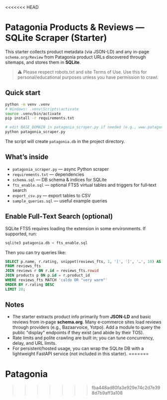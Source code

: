 <<<<<<< HEAD
# Patagonia Products & Reviews — SQLite Scraper (Starter)

This starter collects product metadata (via JSON-LD) and any in-page `schema.org/Review` from Patagonia product URLs discovered through sitemaps, and stores them in **SQLite**.

> ⚠️ Please respect robots.txt and site Terms of Use. Use this for personal/educational purposes unless you have permission to crawl.

## Quick start

```bash
python -m venv .venv
# Windows: .venv\Scripts\activate
source .venv/bin/activate
pip install -r requirements.txt

# edit BASE_DOMAIN in patagonia_scraper.py if needed (e.g., www.patagonia.com, eu.patagonia.com, etc.)
python patagonia_scraper.py
```

The script will create `patagonia.db` in the project directory.

## What’s inside

- `patagonia_scraper.py` — async Python scraper
- `requirements.txt` — dependencies
- `schema.sql` — DB schema & indices for SQLite
- `fts_enable.sql` — optional FTS5 virtual tables and triggers for full‑text search
- `export_csv.py` — export tables to CSV
- `sample_queries.sql` — useful example queries

## Enable Full‑Text Search (optional)

SQLite FTS5 requires loading the extension in some environments. If supported, run:

```bash
sqlite3 patagonia.db < fts_enable.sql
```

Then you can try queries like:

```sql
SELECT p.name, r.rating, snippet(reviews_fts, 1, '[', ']', '…', 10) AS snip
FROM reviews_fts
JOIN reviews r ON r.id = reviews_fts.rowid
JOIN products p ON p.id = r.product_id
WHERE reviews_fts MATCH 'caldo OR "very warm"'
ORDER BY r.rating DESC
LIMIT 20;
```

## Notes

- The starter extracts product info primarily from **JSON‑LD** and basic reviews from in‑page **schema.org**. Many e‑commerce sites load reviews through providers (e.g., Bazaarvoice, Yotpo). Add a module to query the public "display" endpoints if they exist (and abide by their TOS).
- Rate limits and polite crawling are built in; you can tune concurrency, delay, and URL limits.
- For persistent/hosted usage, you can wrap the SQLite DB with a lightweight FastAPI service (not included in this starter).
=======
# Patagonia
>>>>>>> fba448ad80fa3e929e74c2d7e398d7b9aff3a108

